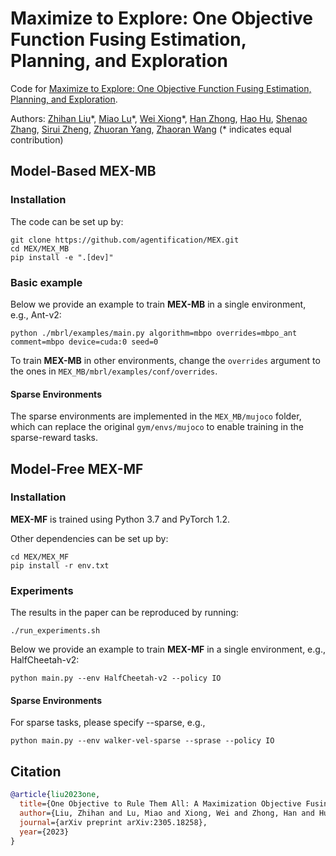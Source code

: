 # Maximize to Explore: One Objective Function Fusing Estimation, Planning, and Exploration

Code for  [Maximize to Explore: One Objective Function Fusing Estimation, Planning, and Exploration](https://arxiv.org/abs/2305.18258).

Authors: [Zhihan Liu](https://scholar.google.com/citations?user=uEl_TtkAAAAJ&hl=en)&ast;, [Miao Lu](https://miaolu3.github.io)&ast;, [Wei Xiong](https://weixiongust.github.io/WeiXiongUST/index.html)&ast;, [Han Zhong](https://hanzhong-ml.github.io), [Hao Hu](http://mousehu.cn), [Shenao Zhang](https://shenao-zhang.github.io), [Sirui Zheng](https://openreview.net/profile?id=~Sirui_Zheng2), [Zhuoran Yang](https://zhuoranyang.github.io), [Zhaoran Wang](https://zhaoranwang.github.io) (&ast; indicates equal contribution)

## Model-Based **MEX-MB**

### Installation

The code can be set up by:
    
    git clone https://github.com/agentification/MEX.git
    cd MEX/MEX_MB
    pip install -e ".[dev]"

### Basic example

Below we provide an example to train **MEX-MB** in a single environment, e.g., Ant-v2:

    python ./mbrl/examples/main.py algorithm=mbpo overrides=mbpo_ant comment=mbpo device=cuda:0 seed=0

To train **MEX-MB** in other environments, change the ``overrides`` argument to the ones in ``MEX_MB/mbrl/examples/conf/overrides``.

#### Sparse Environments

The sparse environments are implemented in the ``MEX_MB/mujoco`` folder, which can replace the original ``gym/envs/mujoco`` to enable training in the sparse-reward tasks.

## Model-Free **MEX-MF**

### Installation
**MEX-MF** is trained using Python 3.7 and PyTorch 1.2. 

Other dependencies can be set up by:

    cd MEX/MEX_MF
    pip install -r env.txt

### Experiments
The results in the paper can be reproduced by running:

    ./run_experiments.sh

Below we provide an example to train **MEX-MF** in a single environment, e.g., HalfCheetah-v2:

    python main.py --env HalfCheetah-v2 --policy IO

#### Sparse Environments
For sparse tasks, please specify --sparse, e.g.,

    python main.py --env walker-vel-sparse --sprase --policy IO

## Citation

```bibtex
@article{liu2023one,
  title={One Objective to Rule Them All: A Maximization Objective Fusing Estimation and Planning for Exploration},
  author={Liu, Zhihan and Lu, Miao and Xiong, Wei and Zhong, Han and Hu, Hao and Zhang, Shenao and Zheng, Sirui and Yang, Zhuoran and Wang, Zhaoran},
  journal={arXiv preprint arXiv:2305.18258},
  year={2023}
}
```